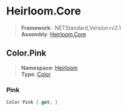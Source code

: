 # Heirloom.Core

> **Framework**: .NETStandard,Version=v2.1  
> **Assembly**: [Heirloom.Core][0]  

## Color.Pink

> **Namespace**: [Heirloom][0]  
> **Type**: [Color][1]  

### Pink

```cs
Color Pink { get; }
```

[0]: ../Heirloom.Core.md
[1]: Heirloom.Color.md
